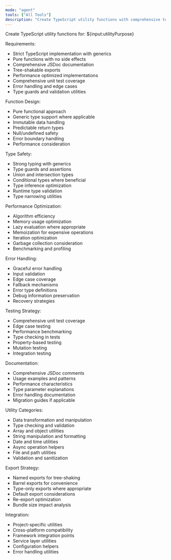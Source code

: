 ```yaml
---
mode: "agent"
tools: ["All Tools"]
description: "Create TypeScript utility functions with comprehensive testing"
---
```


Create TypeScript utility functions for: ${input:utilityPurpose}

Requirements:

- Strict TypeScript implementation with generics
- Pure functions with no side effects
- Comprehensive JSDoc documentation
- Tree-shakable exports
- Performance optimized implementations
- Comprehensive unit test coverage
- Error handling and edge cases
- Type guards and validation utilities

Function Design:

- Pure functional approach
- Generic type support where applicable
- Immutable data handling
- Predictable return types
- Null/undefined safety
- Error boundary handling
- Performance consideration

Type Safety:

- Strong typing with generics
- Type guards and assertions
- Union and intersection types
- Conditional types where beneficial
- Type inference optimization
- Runtime type validation
- Type narrowing utilities

Performance Optimization:

- Algorithm efficiency
- Memory usage optimization
- Lazy evaluation where appropriate
- Memoization for expensive operations
- Iteration optimization
- Garbage collection consideration
- Benchmarking and profiling

Error Handling:

- Graceful error handling
- Input validation
- Edge case coverage
- Fallback mechanisms
- Error type definitions
- Debug information preservation
- Recovery strategies

Testing Strategy:

- Comprehensive unit test coverage
- Edge case testing
- Performance benchmarking
- Type checking in tests
- Property-based testing
- Mutation testing
- Integration testing

Documentation:

- Comprehensive JSDoc comments
- Usage examples and patterns
- Performance characteristics
- Type parameter explanations
- Error handling documentation
- Migration guides if applicable

Utility Categories:

- Data transformation and manipulation
- Type checking and validation
- Array and object utilities
- String manipulation and formatting
- Date and time utilities
- Async operation helpers
- File and path utilities
- Validation and sanitization

Export Strategy:

- Named exports for tree-shaking
- Barrel exports for convenience
- Type-only exports where appropriate
- Default export considerations
- Re-export optimization
- Bundle size impact analysis

Integration:

- Project-specific utilities
- Cross-platform compatibility
- Framework integration points
- Service layer utilities
- Configuration helpers
- Error handling utilities
